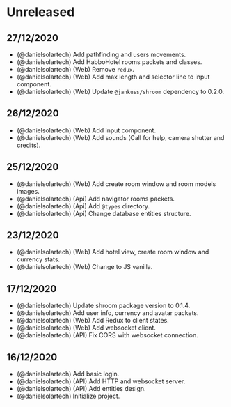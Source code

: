 # Unreleased

## 27/12/2020
- (@danielsolartech) Add pathfinding and users movements.
- (@danielsolartech) Add HabboHotel rooms packets and classes.
- (@danielsolartech) (Web) Remove `redux`.
- (@danielsolartech) (Web) Add max length and selector line to input component.
- (@danielsolartech) (Web) Update `@jankuss/shroom` dependency to 0.2.0.

## 26/12/2020
- (@danielsolartech) (Web) Add input component.
- (@danielsolartech) (Web) Add sounds (Call for help, camera shutter and credits).

## 25/12/2020
- (@danielsolartech) (Web) Add create room window and room models images.
- (@danielsolartech) (Api) Add navigator rooms packets.
- (@danielsolartech) (Api) Add `@types` directory.
- (@danielsolartech) (Api) Change database entities structure.

## 23/12/2020
- (@danielsolartech) (Web) Add hotel view, create room window and currency stats.
- (@danielsolartech) (Web) Change to JS vanilla.

## 17/12/2020
- (@danielsolartech) Update shroom package version to 0.1.4.
- (@danielsolartech) Add user info, currency and avatar packets.
- (@danielsolartech) (Web) Add Redux to client states.
- (@danielsolartech) (Web) Add websocket client.
- (@danielsolartech) (API) Fix CORS with websocket connection.

## 16/12/2020
- (@danielsolartech) Add basic login.
- (@danielsolartech) (API) Add HTTP and websocket server.
- (@danielsolartech) (API) Add entities design.
- (@danielsolartech) Initialize project.
